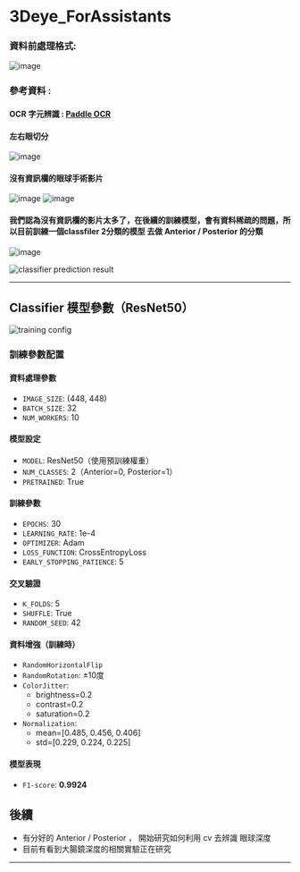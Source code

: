 # 3Deye_ForAssistants
### 資料前處理格式:
![image](https://github.com/Poopogen/3Deye_ForAssistants/blob/main/image/Figure_r.png)
### 參考資料 :
#### OCR 字元辨識 : [Paddle OCR](https://github.com/PaddlePaddle/PaddleOCR)
#### 左右眼切分
![image](https://github.com/user-attachments/assets/b540ee12-cb7f-4943-b0c6-72abf9e7993d)

#### 沒有資訊欄的眼球手術影片
![image](https://github.com/user-attachments/assets/c541c1d7-6a55-474e-82be-d00e5cf4c132)
![image](https://github.com/user-attachments/assets/6eb25217-af69-4e25-9ae9-35ee672f0c69)

#### 我們認為沒有資訊欄的影片太多了，在後續的訓練模型，會有資料稀疏的問題，所以目前訓練一個classfiler 2分類的模型 去做 Anterior / Posterior 的分類
![image](https://github.com/user-attachments/assets/69eba28b-b768-4b57-9bdb-bb87dc5e0010)

![classifier prediction result](https://github.com/user-attachments/assets/69eba28b-b768-4b57-9bdb-bb87dc5e0010)

---

## Classifier 模型參數（ResNet50）

![training config](https://github.com/user-attachments/assets/8b176e41-4fdb-4fe5-8136-72096b0aeb88)

### 訓練參數配置

#### 資料處理參數
- `IMAGE_SIZE`: (448, 448)
- `BATCH_SIZE`: 32
- `NUM_WORKERS`: 10

#### 模型設定
- `MODEL`: ResNet50（使用預訓練權重）
- `NUM_CLASSES`: 2（Anterior=0, Posterior=1）
- `PRETRAINED`: True

#### 訓練參數
- `EPOCHS`: 30
- `LEARNING_RATE`: 1e-4
- `OPTIMIZER`: Adam
- `LOSS_FUNCTION`: CrossEntropyLoss
- `EARLY_STOPPING_PATIENCE`: 5

#### 交叉驗證
- `K_FOLDS`: 5
- `SHUFFLE`: True
- `RANDOM_SEED`: 42

#### 資料增強（訓練時）
- `RandomHorizontalFlip`
- `RandomRotation`: ±10度
- `ColorJitter`:
  - brightness=0.2
  - contrast=0.2
  - saturation=0.2
- `Normalization`:
  - mean=[0.485, 0.456, 0.406]
  - std=[0.229, 0.224, 0.225]

#### 模型表現
- `F1-score`: **0.9924**


##  後續

- 有分好的  Anterior / Posterior ， 開始研究如何利用 cv 去辨識 眼球深度
- 目前有看到大腸鏡深度的相關實驗正在研究 
  

---

